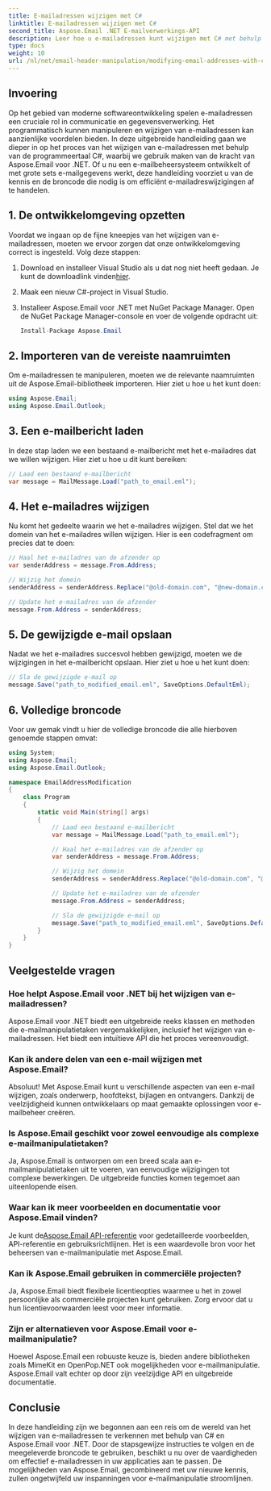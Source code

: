 ```yaml
---
title: E-mailadressen wijzigen met C#
linktitle: E-mailadressen wijzigen met C#
second_title: Aspose.Email .NET E-mailverwerkings-API
description: Leer hoe u e-mailadressen kunt wijzigen met C# met behulp van Aspose.Email voor .NET. Volg deze stapsgewijze handleiding om e-mailadressen effectief te manipuleren.
type: docs
weight: 10
url: /nl/net/email-header-manipulation/modifying-email-addresses-with-csharp/
---
```


## Invoering

Op het gebied van moderne softwareontwikkeling spelen e-mailadressen een cruciale rol in communicatie en gegevensverwerking. Het programmatisch kunnen manipuleren en wijzigen van e-mailadressen kan aanzienlijke voordelen bieden. In deze uitgebreide handleiding gaan we dieper in op het proces van het wijzigen van e-mailadressen met behulp van de programmeertaal C#, waarbij we gebruik maken van de kracht van Aspose.Email voor .NET. Of u nu een e-mailbeheersysteem ontwikkelt of met grote sets e-mailgegevens werkt, deze handleiding voorziet u van de kennis en de broncode die nodig is om efficiënt e-mailadreswijzigingen af te handelen.


## 1. De ontwikkelomgeving opzetten

Voordat we ingaan op de fijne kneepjes van het wijzigen van e-mailadressen, moeten we ervoor zorgen dat onze ontwikkelomgeving correct is ingesteld. Volg deze stappen:

1.  Download en installeer Visual Studio als u dat nog niet heeft gedaan. Je kunt de downloadlink vinden[hier](https://visualstudio.microsoft.com/downloads/).

2. Maak een nieuw C#-project in Visual Studio.

3. Installeer Aspose.Email voor .NET met NuGet Package Manager. Open de NuGet Package Manager-console en voer de volgende opdracht uit:
   
   ```csharp
   Install-Package Aspose.Email
   ```

## 2. Importeren van de vereiste naamruimten

Om e-mailadressen te manipuleren, moeten we de relevante naamruimten uit de Aspose.Email-bibliotheek importeren. Hier ziet u hoe u het kunt doen:

```csharp
using Aspose.Email;
using Aspose.Email.Outlook;
```

## 3. Een e-mailbericht laden

In deze stap laden we een bestaand e-mailbericht met het e-mailadres dat we willen wijzigen. Hier ziet u hoe u dit kunt bereiken:

```csharp
// Laad een bestaand e-mailbericht
var message = MailMessage.Load("path_to_email.eml");
```

## 4. Het e-mailadres wijzigen

Nu komt het gedeelte waarin we het e-mailadres wijzigen. Stel dat we het domein van het e-mailadres willen wijzigen. Hier is een codefragment om precies dat te doen:

```csharp
// Haal het e-mailadres van de afzender op
var senderAddress = message.From.Address;

// Wijzig het domein
senderAddress = senderAddress.Replace("@old-domain.com", "@new-domain.com");

// Update het e-mailadres van de afzender
message.From.Address = senderAddress;
```

## 5. De gewijzigde e-mail opslaan

Nadat we het e-mailadres succesvol hebben gewijzigd, moeten we de wijzigingen in het e-mailbericht opslaan. Hier ziet u hoe u het kunt doen:

```csharp
// Sla de gewijzigde e-mail op
message.Save("path_to_modified_email.eml", SaveOptions.DefaultEml);
```

## 6. Volledige broncode

Voor uw gemak vindt u hier de volledige broncode die alle hierboven genoemde stappen omvat:

```csharp
using System;
using Aspose.Email;
using Aspose.Email.Outlook;

namespace EmailAddressModification
{
    class Program
    {
        static void Main(string[] args)
        {
            // Laad een bestaand e-mailbericht
            var message = MailMessage.Load("path_to_email.eml");

            // Haal het e-mailadres van de afzender op
            var senderAddress = message.From.Address;

            // Wijzig het domein
            senderAddress = senderAddress.Replace("@old-domain.com", "@new-domain.com");

            // Update het e-mailadres van de afzender
            message.From.Address = senderAddress;

            // Sla de gewijzigde e-mail op
            message.Save("path_to_modified_email.eml", SaveOptions.DefaultEml);
        }
    }
}
```

## Veelgestelde vragen

### Hoe helpt Aspose.Email voor .NET bij het wijzigen van e-mailadressen?

Aspose.Email voor .NET biedt een uitgebreide reeks klassen en methoden die e-mailmanipulatietaken vergemakkelijken, inclusief het wijzigen van e-mailadressen. Het biedt een intuïtieve API die het proces vereenvoudigt.

### Kan ik andere delen van een e-mail wijzigen met Aspose.Email?

Absoluut! Met Aspose.Email kunt u verschillende aspecten van een e-mail wijzigen, zoals onderwerp, hoofdtekst, bijlagen en ontvangers. Dankzij de veelzijdigheid kunnen ontwikkelaars op maat gemaakte oplossingen voor e-mailbeheer creëren.

### Is Aspose.Email geschikt voor zowel eenvoudige als complexe e-mailmanipulatietaken?

Ja, Aspose.Email is ontworpen om een breed scala aan e-mailmanipulatietaken uit te voeren, van eenvoudige wijzigingen tot complexe bewerkingen. De uitgebreide functies komen tegemoet aan uiteenlopende eisen.

### Waar kan ik meer voorbeelden en documentatie voor Aspose.Email vinden?

Je kunt de[Aspose.Email API-referentie](https://reference.aspose.com/email/net/) voor gedetailleerde voorbeelden, API-referentie en gebruiksrichtlijnen. Het is een waardevolle bron voor het beheersen van e-mailmanipulatie met Aspose.Email.

### Kan ik Aspose.Email gebruiken in commerciële projecten?

Ja, Aspose.Email biedt flexibele licentieopties waarmee u het in zowel persoonlijke als commerciële projecten kunt gebruiken. Zorg ervoor dat u hun licentievoorwaarden leest voor meer informatie.

### Zijn er alternatieven voor Aspose.Email voor e-mailmanipulatie?

Hoewel Aspose.Email een robuuste keuze is, bieden andere bibliotheken zoals MimeKit en OpenPop.NET ook mogelijkheden voor e-mailmanipulatie. Aspose.Email valt echter op door zijn veelzijdige API en uitgebreide documentatie.

## Conclusie

In deze handleiding zijn we begonnen aan een reis om de wereld van het wijzigen van e-mailadressen te verkennen met behulp van C# en Aspose.Email voor .NET. Door de stapsgewijze instructies te volgen en de meegeleverde broncode te gebruiken, beschikt u nu over de vaardigheden om effectief e-mailadressen in uw applicaties aan te passen. De mogelijkheden van Aspose.Email, gecombineerd met uw nieuwe kennis, zullen ongetwijfeld uw inspanningen voor e-mailmanipulatie stroomlijnen.